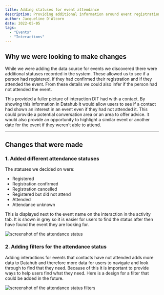 ```yaml
---
title: Adding statuses for event attendance  
description: Providing additional information around event registration and attendance so users in contact with Companies have a fuller picture of the contact's interest.
author: Jacqueline D'Alcorn
date: 2022-05-05
tags:
  - "Events"
  - "Interactions"
---
```


## Why we were looking to make changes
While we were adding the data source for events we discovered there were additional statuses recorded in the system. These allowed us to see if a person had registered, if they had confirmed their registration and if they attended the event. From these details we could also infer if the person had not attended the event.

This provided a fuller picture of interaction DIT had with a contact. By showing this information in Datahub it would allow users to see if a contact had shown an interest in an event even if they had not attended it. This could provide a potential conversation area or an area to offer advice. It would also provide an opportunity to highlight a similar event or another date for the event if they weren't able to attend.

***
## Changes that were made
### 1. Added different attendance statuses
The statuses we decided on were:
- Registered
- Registration confirmed
- Registration cancelled
- Registered but did not attend
- Attended
- Attendance unknown

This is displayed next to the event name on the interaction in the activity tab. It is shown in grey so it is easier for users to find the status after then have found the event they are looking for.

![screenshot of the attendance status](attendance--status.png)

### 2. Adding filters for the attendance status
Adding interactions for events that contacts have not attended adds more data to Datahub and therefore more data for users to navigate and look through to find that they need. Because of this it is important to provide ways to help users find what they need. Here is a design for a filter that could be added in the future.  

![screenshot of the attendance status filters](attendance--status-filters.png)
